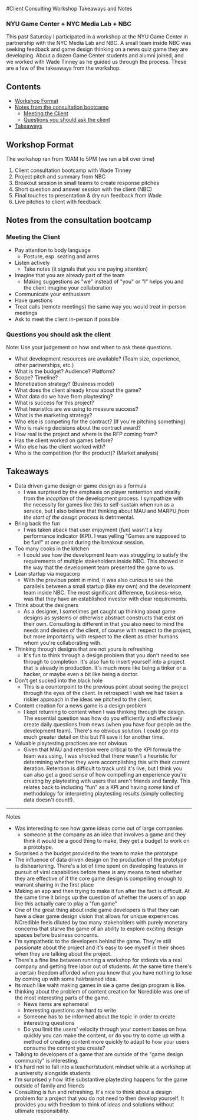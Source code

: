 #Client Consulting Workshop Takeaways and Notes
### NYU Game Center + NYC Media Lab + NBC 

This past Saturday I participated in a workshop at the NYU Game Center in partnership with the NYC Media Lab and NBC. A small team inside NBC was seeking feedback and game design thinking on a news quiz game they are developing. About a dozen Game Center students and alumni joined, and we worked with Wade Tinney as he guided us through the process. These are a few of the takeaways from the workshop.

## Contents
<!-- MarkdownTOC autolink=true bracket=round depth=0 -->

- [Workshop Format](#workshop-format)
- [Notes from the consultation bootcamp](#notes-from-the-consultation-bootcamp)
    - [Meeting the Client](#meeting-the-client)
    - [Questions you should ask the client](#questions-you-should-ask-the-client)
- [Takeaways](#takeaways)

<!-- /MarkdownTOC -->

## Workshop Format
The workshop ran from 10AM to 5PM (we ran a bit over time)
1. Client consultation bootcamp with Wade Tinney
2. Project pitch and summary from NBC
3. Breakout session in small teams to create response pitches
4. Short question and answer session with the client (NBC)
5. Final touches to presentation & dry run feedback from Wade
6. Live pitches to client with feedback
   
## Notes from the consultation bootcamp
### Meeting the Client
* Pay attention to body language
    - Posture, esp. seating and arms
* Listen actively
    - Take notes (it signals that you are paying attention)
* Imagine that you are already part of the team
    - Making suggestions as "we" instead of "you" or "I" helps you and the client imagine your collaboration
* Communicate your enthusiasm
* Have questions
* Treat calls (remote meetings) the same way you would treat in-person meetings
* Ask to meet the client in-person if possible

### Questions you should ask the client
Note: Use your judgement on how and when to ask these questions.
* What development resources are available? (Team size, experience, other partnerships, etc.)
* What is the budget? Audience? Platform?
* Scope? Timeline?
* Monetization strategy? (Business model)
* What does the client already know about the game?
* What data do we have from playtesting?
* What is success for this project?
* What heuristics are we using to measure success?
* What is the marketing strategy?
* Who else is competing for the contract? (If you're pitching something)
* Who is making decisions about the contract award?
* How real is the project and where is the RFP coming from?
* Has the client worked on games before?
* Who else has the client worked with?
* Who is the competition (for the product)? (Market analysis)

## Takeaways
* Data driven game design or game design as a formula
    - I was surprised by the emphasis on player rentention and virality from the _inception_ of the development process. I sympathize with the necessity for games like this to self-sustain when run as a service, but I also believe that thinking about MAU and MARPU _from the start of the design process_ is detrimental.
* Bring back the fun
    - I was taken aback that user enjoyment (*fun*) wasn't a key performance indicator (KPI). I was yelling "Games are supposed to be fun!" at one point during the breakout session.
* Too many cooks in the kitchen
    - I could see how the development team was struggling to satisfy the requirements of multiple stakeholders inside NBC. This showed in the way that the development team presented the game to us.
* Lean startup via megacorp
    - With the previous point in mind, it was also curious to see the parallels between a small startup (like my own) and the development team inside NBC. The most significant difference, business-wise, was that they have an established investor with clear requirements.
* Think about the designers
    - As a designer, I sometimes get caught up thinking about game designs as systems or otherwise abstract constructs that exist on their own. Consulting is different in that you also need to mind the needs and desires of the client, of course with respect to the project, but more importantly with respect to the client as other humans whom you're collaborating with.
* Thinking through designs that are not yours is refreshing
    - It's fun to think through a design problem that you don't need to see through to completion. It's also fun to insert yourself into a project that is already in production. It's much more like being a tinker or a hacker, or maybe even a bit like being a doctor.
* Don't get sucked into the black hole
    - This is a counterpoint to the previous point about seeing the project through the eyes of the client. In retrospect I wish we had taken a riskier approach in the ideas we pitched to the client.
* Content creation for a news game is a design problem
    - I kept returning to content when I was thinking through the design. The essential question was how do you efficiently and effectively create daily questions from news (when you have four people on the development team). There's no obvious solution. I could go into much greater detail on this but I'll save it for another time.
* Valuable playtesting practices are not obvious
    - Given that MAU and retention were critical to the KPI formula the team was using, I was shocked that there wasn't a heuristic for determining whether they were accomplishing this with their current iteration. Retention is difficult to track until it's live, but I think you can also get a good sense of how compelling an experience you're creating by playtesting with users that aren't friends and family. This relates back to including "fun" as a KPI and having _some_ kind of methodology for interpreting playtesting results (simply collecting data doesn't count!).

---
 Notes
* Was interesting to see how game ideas come out of large companies
    - someone at the company as an idea that involves a game and they think it would be a good thing to make, they get a budget to work on a prototype.
* Surprised a the budget provided to the team to make the prototype
* The influence of data driven design on the production of the prototype is disheartening. There's a lot of time spent on developing features in pursuit of viral capabilities before there is any means to test whether they are effective of if the core game design is compelling enough to warrant sharing in the first place
* Making an app and then trying to make it fun after the fact is difficult. At the same time it brings up the question of whether the users of an app like this actually care to play a "fun game"
* One of the great thing about indie game developers is that they can have a clear game design vision that allows for unique experiences. NCredible feels diluted by too many stakeholders with purely monetary concerns that starve the game of an ability to explore exciting design spaces before business concerns.
* I'm sympathetic to the developers behind the game. They're still passionate about the project and it's easy to see myself in their shoes when they are talking about the project.
* There's a fine line between running a workshop for stdents via a real company and getting free labor out of students. At the same time there's a certain freedom afforded when you know that you have nothing to lose by coming up with some hairbrained idea. 
* Its much like waht making games in sie a game design program is like.
* thinking about the problem of content creation for Ncredible was one of the most interesting parts of the game.
    - News items are ephemeral
    - Interesting questions are hard to write
    - Someone has to be informed about the topic in order to create interesting questions
    - Do you limit the users' velocity through your content bases on how quickly you can make the content, or do you try to come up with a method of creating content more quickly to adapt to how your users consume the content you create?
* Talking to developers of a game that are outside of the "game design community" is interesting.
* It's hard not to fall into a teacher/student mindset while at a workshop at a university alongside students
* I'm surprised y how little substantive playtesting happens for the game outside of family and friends
* Consulting is fun and refreshing. It's nice to think about a design problem for a project that you do not need to then develop yourself. It provides you with freedom to think of ideas and solutions without ultimate responsibility.